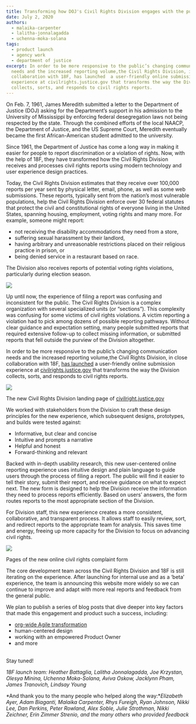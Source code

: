 ```yaml
---
title: Transforming how DOJ's Civil Rights Division engages with the public
date: July 2, 2020
authors:
  - malaika-carpenter
  - lalitha-jonnalagadda
  - uchenna-moka-solana
tags:
  - product launch
  - agency work
  - department of justice
excerpt: In order to be more responsive to the public’s changing communication
  needs and the increased reporting volume,the Civil Rights Division, in close
  collaboration with 18F, has launched  a user-friendly online submission
  experience at civilrights.justice.gov that transforms the way the Division
  collects, sorts, and responds to civil rights reports.
---
```

On Feb. 7, 1961, James Meredith submitted a letter to the Department of Justice (DOJ) asking for the Department’s support in his admission to the University of Mississippi by enforcing federal desegregation laws not being respected by the state. Through the combined efforts of the local NAACP, the Department of Justice, and the US Supreme Court, Meredith eventually became the first African-American student admitted to the university.

Since 1961, the Department of Justice has come a long way in making it easier for people to report discrimination or a violation of rights. Now, with the help of 18F, they have transformed how the Civil Rights Division receives and processes civil rights reports using modern technology and user experience design practices.

Today, the Civil Rights Division estimates that they receive over 100,000 reports per year sent by physical letter, email, phone, as well as some web submissions. These reports, typically sent from the nation’s most vulnerable populations, help the Civil Rights Division enforce over 30 federal statutes that protect the civil and constitutional rights of everyone living in the United States, spanning housing, employment, voting rights and many more. For example, someone might report:

* not receiving the disability accommodations they need from a store,
* suffering sexual harassment by their landlord,
* having arbitrary and unreasonable restrictions placed on their religious practice in prison, or
* being denied service in a restaurant based on race.

The Division also receives reports of potential voting rights violations, particularly during election season.

![](https://lh3.googleusercontent.com/8Yp5Xlb3JdIsSkK59V11iy-1iiQGo6xslBn6Qh-55o-CPVbaPHlsBXi6ssa7jpyq4Xs843y318F0jAcWyASwdP65q1JFGxzrFQbcdwtHUqQfFAKUI2izsm7ZQquV6eOWVZV324ih)

Up until now, the experience of filing a report was confusing and inconsistent for the public. The Civil Rights Division is a complex organization with several specialized units (or “sections”). This complexity was confusing for some victims of civil rights violations. A victim reporting a violation had to pick among dozens of possible reporting pathways. Without clear guidance and expectation setting, many people submitted reports that required extensive follow-up to collect missing information, or submitted reports that fell outside the purview of the Division altogether.

In order to be more responsive to the public’s changing communication needs and the increased reporting volume,the Civil Rights Division, in close collaboration with 18F, [has launched](https://www.justice.gov/opa/pr/department-justice-announces-launch-civil-rights-reporting-portal) a user-friendly online submission experience at [civilrights.justice.gov](https://civilrights.justice.gov/) that transforms the way the Division collects, sorts, and responds to civil rights reports.

[![](https://lh3.googleusercontent.com/POeAJeyhfpaoFg0ob6biEgh5ZG9w4SveL43xQUQxAHy2R7HFuCqTt6Scd0wIfWEK7CSqdOYnpmnFa6OXwq75lvdfjn2JonUC0gOwfQuEfM4R6h6RUdCz01yObLd3YCV3BvAbMZnO)](https://civilrights.justice.gov/)

The new Civil Rights Division landing page of [civilright.justice.gov](https://civilrights.justice.gov/)

We worked with stakeholders from the Division to craft these design principles for the new experience, which subsequent designs, prototypes, and builds were tested against:

* Informative, but clear and concise
* Intuitive and prompts a narrative
* Helpful and honest
* Forward-thinking and relevant

Backed with in-depth usability research, this new user-centered online reporting experience uses intuitive design and plain language to guide users through the process of filing a report. The public will find it easier to tell their story, submit their report, and receive guidance on what to expect next. The new form is designed to help the Division receive the information they need to process reports efficiently. Based on users’ answers, the form routes reports to the most appropriate section of the Division.

For Division staff, this new experience creates a more consistent, collaborative, and transparent process. It allows staff to easily review, sort, and redirect reports to the appropriate team for analysis. This saves time and energy, freeing up more capacity for the Division to focus on advancing civil rights.

[![](https://lh5.googleusercontent.com/h8Tt07ApaAYdREq8hSGihPtibeWIck0_79zouu_nMeQ6m4R4jzNxdwq1irRKikKOdFsGRZuF73qpjP7o35AlszXn5O16A0rbguFfG83KhWnMru1gL--LoKZAUMP_gBtX-Wbg1L1s)](https://civilrights.justice.gov/report/)

Pages of the new online civil rights complaint form

The core development team across the Civil Rights Division and 18F is still iterating on the experience. After launching for internal use and as a ‘beta’ experience, the team is announcing this website more widely so we can continue to improve and adapt with more real reports and feedback from the general public.

We plan to publish a series of blog posts that dive deeper into key factors that made this engagement and product such a success, including:

* [org-wide Agile transformation](https://docs.google.com/document/d/1WJcyWU9kuffWkRAwLjkQAZjnHc-pUs0V9vjk5jr5k0k/edit#heading=h.uz22mu3e74ez)
* human-centered design
* working with an empowered Product Owner
* and more

\
Stay tuned!



*18F launch team: Heather Battaglia, Lalitha Jonnalagadda, Joe Krzystan, Olesya Minina, Uchenna Moka-Solana, Aviva Oskow, Jacklynn Pham, James Tranovich, Lindsay Young*

*And thank you to the many people who helped along the way:**Elizabeth Ayer, Adam Biaganti, Malaika Carpenter, Rhys Fureigh, Ryan Johnson, Nikki Lee, Dan Perkins, Peter Rowland, Alex Soble, Julie Strothman, Nikki Zeichner, Erin Zimmer Strenio, and the many others who provided feedback*